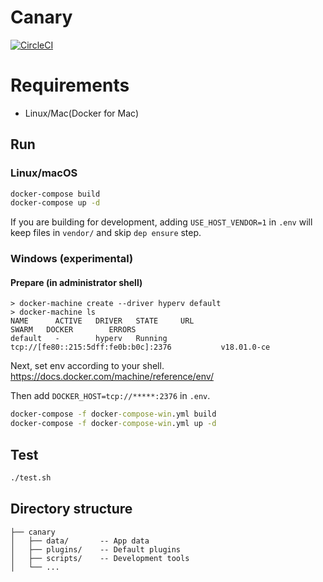 # Canary

[![CircleCI](https://circleci.com/gh/TETRA2000/canary.svg?style=svg&circle-token=fb895ba698b6dd430d9b97a171a3184e9b02537e)](https://circleci.com/gh/TETRA2000/canary)

# Requirements

* Linux/Mac(Docker for Mac)

## Run

### Linux/macOS

```bash
docker-compose build
docker-compose up -d
```

If you are building for development, adding `USE_HOST_VENDOR=1` in `.env` will keep files in `vendor/` and skip `dep ensure` step.


### Windows (experimental)


#### Prepare (in administrator shell)
```
> docker-machine create --driver hyperv default
> docker-machine ls
NAME      ACTIVE   DRIVER   STATE     URL                                    SWARM   DOCKER        ERRORS
default   -        hyperv   Running   tcp://[fe80::215:5dff:fe0b:b0c]:2376           v18.01.0-ce
```

Next, set env according to your shell.
https://docs.docker.com/machine/reference/env/

Then add `DOCKER_HOST=tcp://*****:2376` in `.env`.

```bat
docker-compose -f docker-compose-win.yml build
docker-compose -f docker-compose-win.yml up -d
```


## Test
```bash
./test.sh
```

## Directory structure

```
├── canary
│   ├── data/       -- App data
│   ├── plugins/    -- Default plugins
│   ├── scripts/    -- Development tools
│   └── ...
```
